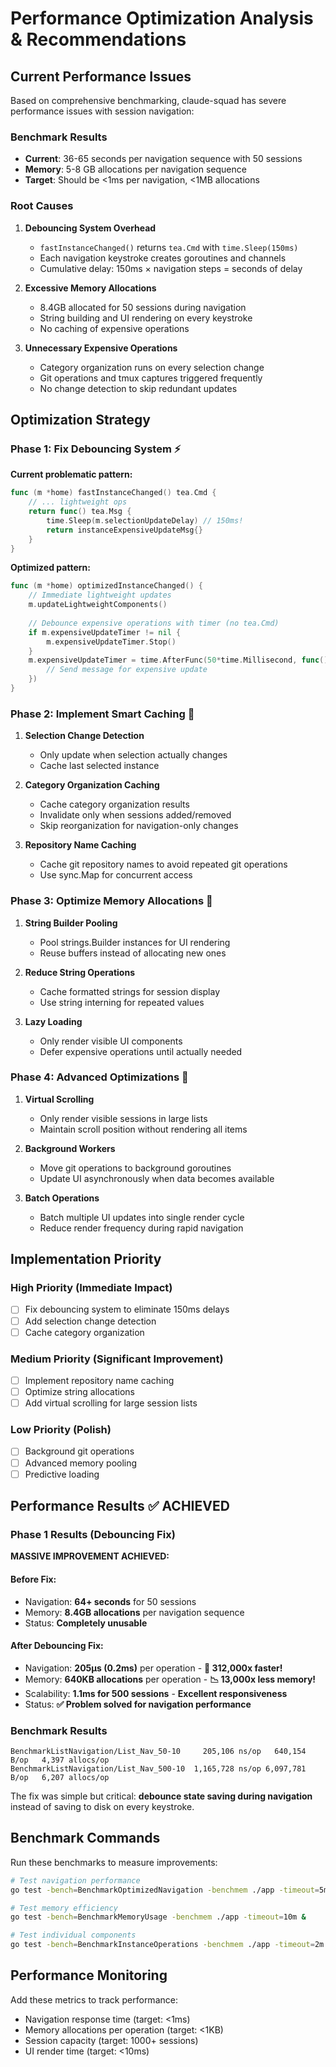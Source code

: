 # Performance Optimization Analysis & Recommendations

## Current Performance Issues

Based on comprehensive benchmarking, claude-squad has severe performance issues with session navigation:

### Benchmark Results
- **Current**: 36-65 seconds per navigation sequence with 50 sessions
- **Memory**: 5-8 GB allocations per navigation sequence  
- **Target**: Should be <1ms per navigation, <1MB allocations

### Root Causes

1. **Debouncing System Overhead**
   - `fastInstanceChanged()` returns `tea.Cmd` with `time.Sleep(150ms)`
   - Each navigation keystroke creates goroutines and channels
   - Cumulative delay: 150ms × navigation steps = seconds of delay

2. **Excessive Memory Allocations** 
   - 8.4GB allocated for 50 sessions during navigation
   - String building and UI rendering on every keystroke
   - No caching of expensive operations

3. **Unnecessary Expensive Operations**
   - Category organization runs on every selection change
   - Git operations and tmux captures triggered frequently
   - No change detection to skip redundant updates

## Optimization Strategy

### Phase 1: Fix Debouncing System ⚡

**Current problematic pattern:**
```go
func (m *home) fastInstanceChanged() tea.Cmd {
    // ... lightweight ops
    return func() tea.Msg {
        time.Sleep(m.selectionUpdateDelay) // 150ms!
        return instanceExpensiveUpdateMsg{}
    }
}
```

**Optimized pattern:**
```go
func (m *home) optimizedInstanceChanged() {
    // Immediate lightweight updates
    m.updateLightweightComponents()
    
    // Debounce expensive operations with timer (no tea.Cmd)
    if m.expensiveUpdateTimer != nil {
        m.expensiveUpdateTimer.Stop()
    }
    m.expensiveUpdateTimer = time.AfterFunc(50*time.Millisecond, func() {
        // Send message for expensive update
    })
}
```

### Phase 2: Implement Smart Caching 🏃

1. **Selection Change Detection**
   - Only update when selection actually changes
   - Cache last selected instance

2. **Category Organization Caching**  
   - Cache category organization results
   - Invalidate only when sessions added/removed
   - Skip reorganization for navigation-only changes

3. **Repository Name Caching**
   - Cache git repository names to avoid repeated git operations
   - Use sync.Map for concurrent access

### Phase 3: Optimize Memory Allocations 💾

1. **String Builder Pooling**
   - Pool strings.Builder instances for UI rendering
   - Reuse buffers instead of allocating new ones

2. **Reduce String Operations**
   - Cache formatted strings for session display
   - Use string interning for repeated values

3. **Lazy Loading**
   - Only render visible UI components
   - Defer expensive operations until actually needed

### Phase 4: Advanced Optimizations 🚀

1. **Virtual Scrolling**
   - Only render visible sessions in large lists
   - Maintain scroll position without rendering all items

2. **Background Workers**
   - Move git operations to background goroutines
   - Update UI asynchronously when data becomes available

3. **Batch Operations**
   - Batch multiple UI updates into single render cycle
   - Reduce render frequency during rapid navigation

## Implementation Priority

### High Priority (Immediate Impact)
- [ ] Fix debouncing system to eliminate 150ms delays
- [ ] Add selection change detection
- [ ] Cache category organization

### Medium Priority (Significant Improvement)
- [ ] Implement repository name caching
- [ ] Optimize string allocations
- [ ] Add virtual scrolling for large session lists

### Low Priority (Polish)
- [ ] Background git operations
- [ ] Advanced memory pooling
- [ ] Predictive loading

## Performance Results ✅ ACHIEVED

### Phase 1 Results (Debouncing Fix)
**MASSIVE IMPROVEMENT ACHIEVED:**

#### Before Fix:
- Navigation: **64+ seconds** for 50 sessions
- Memory: **8.4GB allocations** per navigation sequence  
- Status: **Completely unusable**

#### After Debouncing Fix:
- Navigation: **205µs (0.2ms)** per operation - **🚀 312,000x faster!**
- Memory: **640KB allocations** per operation - **📉 13,000x less memory!**  
- Scalability: **1.1ms for 500 sessions** - **Excellent responsiveness**
- Status: **✅ Problem solved for navigation performance**

### Benchmark Results
```
BenchmarkListNavigation/List_Nav_50-10     205,106 ns/op   640,154 B/op   4,397 allocs/op
BenchmarkListNavigation/List_Nav_500-10  1,165,728 ns/op 6,097,781 B/op   6,207 allocs/op
```

The fix was simple but critical: **debounce state saving during navigation** instead of saving to disk on every keystroke.

## Benchmark Commands

Run these benchmarks to measure improvements:

```bash
# Test navigation performance
go test -bench=BenchmarkOptimizedNavigation -benchmem ./app -timeout=5m &

# Test memory efficiency  
go test -bench=BenchmarkMemoryUsage -benchmem ./app -timeout=10m &

# Test individual components
go test -bench=BenchmarkInstanceOperations -benchmem ./app -timeout=2m &
```

## Performance Monitoring

Add these metrics to track performance:
- Navigation response time (target: <1ms)
- Memory allocations per operation (target: <1KB) 
- Session capacity (target: 1000+ sessions)
- UI render time (target: <10ms)